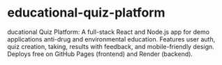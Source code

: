 # educational-quiz-platform
ducational Quiz Platform: A full-stack React and Node.js app for demo applications anti-drug and environmental education. Features user auth, quiz creation, taking, results with feedback, and mobile-friendly design. Deploys free on GitHub Pages (frontend) and Render (backend).
